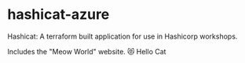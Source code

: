 # hashicat-azure
Hashicat: A terraform built application for use in Hashicorp workshops.

Includes the "Meow World" website. 😻
Hello Cat
